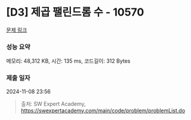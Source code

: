 # [D3] 제곱 팰린드롬 수 - 10570 

[문제 링크](https://swexpertacademy.com/main/code/problem/problemDetail.do?contestProbId=AXO72aaqPrcDFAXS) 

### 성능 요약

메모리: 48,312 KB, 시간: 135 ms, 코드길이: 312 Bytes

### 제출 일자

2024-11-08 23:56



> 출처: SW Expert Academy, https://swexpertacademy.com/main/code/problem/problemList.do